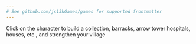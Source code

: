 ```yaml
---
# See github.com/js13kGames/games for supported frontmatter
---
```

Click on the character to build a collection, barracks, arrow tower hospitals, houses, etc., and strengthen your village